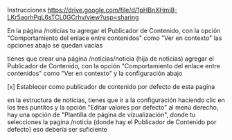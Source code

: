 Instrucciones
https://drive.google.com/file/d/1pHBnXHmi8-LKr5aorhPqL6sTCL0GCrhv/view?usp=sharing 

En la página /noticias
tu agregar el Publicador de Contenido, con la opción "Comportamiento del enlace entre contenidos" como "Ver en contexto"
las opciones abajo se quedan vacías

tienes que crear una página /noticias/noticia (hija de noticias)
agregar el Publicador de Contenido, con la opción "Comportamiento del enlace entre contenidos" como "Ver en contexto" y la configuración abajo

[x] Establecer como publicador de contenido por defecto de esta pagina

en la estructura de noticias, tienes que ir a la configuración haciendo clic en los tres puntitos y la opción "Editar valores por defecto"
al menú derecho, hay una opción de "Plantilla de página de vizualización", donde tu selecciones la pagina /noticia (donde hay el Publicador de Contenido por defecto)
eso debería ser suficiente

